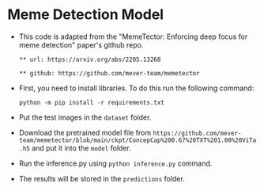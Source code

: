 # Meme Detection Model

* This code is adapted from the "MemeTector: Enforcing deep focus for meme detection" paper's github repo.

      ** url: https://arxiv.org/abs/2205.13268
  
      ** github: https://github.com/mever-team/memetector

* First, you need to install libraries. To do this run the following command:

    `python -m pip install -r requirements.txt`

* Put the test images in the `dataset` folder.

* Download the pretrained model file from `https://github.com/mever-team/memetector/blob/main/ckpt/ConcepCap%200.67%20TXT%201.00%20ViTa.h5` and put it into the `model` folder.

* Run the inference.py using `python inference.py` command.

* The results will be stored in the `predictions` folder.

